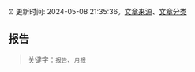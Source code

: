 :alarm_clock: 更新时间: 2024-05-08 21:35:36。[文章来源](/README.md)、[文章分类](/TAGS.md)

## 报告


> 关键字：`报告`、`月报`



